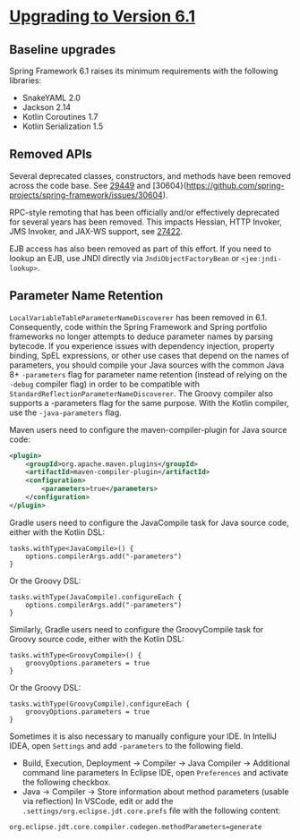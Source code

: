 # [Upgrading to Version 6.1](https://github.com/spring-projects/spring-framework/wiki/Upgrading-to-Spring-Framework-6.x#parameter-name-retention:)
## Baseline upgrades
Spring Framework 6.1 raises its minimum requirements with the following libraries:
 * SnakeYAML 2.0
 * Jackson 2.14
 * Kotlin Coroutines 1.7
 * Kotlin Serialization 1.5

## Removed APIs
Several deprecated classes, constructors, and methods have been removed across the code base. See [29449](https://github.com/spring-projects/spring-framework/issues/29449) and [30604}(https://github.com/spring-projects/spring-framework/issues/30604).

RPC-style remoting that has been officially and/or effectively deprecated for several years has been removed. This impacts Hessian, HTTP Invoker, JMS Invoker, and JAX-WS support, see [27422](https://github.com/spring-projects/spring-framework/issues/27422).

EJB access has also been removed as part of this effort. If you need to lookup an EJB, use JNDI directly via `JndiObjectFactoryBean` or `<jee:jndi-lookup>`.


## Parameter Name Retention
`LocalVariableTableParameterNameDiscoverer` has been removed in 6.1. 
Consequently, code within the Spring Framework and Spring portfolio frameworks no longer attempts to deduce parameter names by parsing bytecode.
If you experience issues with dependency injection, property binding, SpEL expressions, or other use cases that depend on the names of parameters,
you should compile your Java sources with the common Java 8+ `-parameters` flag for parameter name retention (instead of relying on the `-debug` compiler flag) in order to be compatible with `StandardReflectionParameterNameDiscoverer`. 
The Groovy compiler also supports a -parameters flag for the same purpose. With the Kotlin compiler, use the `-java-parameters` flag.


Maven users need to configure the maven-compiler-plugin for Java source code:
```xml
<plugin>
    <groupId>org.apache.maven.plugins</groupId>
    <artifactId>maven-compiler-plugin</artifactId>
    <configuration>
        <parameters>true</parameters>
    </configuration>
</plugin>
```

Gradle users need to configure the JavaCompile task for Java source code, either with the Kotlin DSL:
```
tasks.withType<JavaCompile>() {
    options.compilerArgs.add("-parameters")
}
```

Or the Groovy DSL:
```
tasks.withType(JavaCompile).configureEach {
    options.compilerArgs.add("-parameters")
}
```

Similarly, Gradle users need to configure the GroovyCompile task for Groovy source code, either with the Kotlin DSL:
```
tasks.withType<GroovyCompile>() {
    groovyOptions.parameters = true
}
```

Or the Groovy DSL:
```
tasks.withType(GroovyCompile).configureEach {
    groovyOptions.parameters = true
}
```


Sometimes it is also necessary to manually configure your IDE.
In IntelliJ IDEA, open `Settings` and add `-parameters` to the following field.
 * Build, Execution, Deployment → Compiler → Java Compiler → Additional command line parameters
In Eclipse IDE, open `Preferences` and activate the following checkbox.
 * Java → Compiler → Store information about method parameters (usable via reflection)
In VSCode, edit or add the `.settings/org.eclipse.jdt.core.prefs` file with the following content:
```
org.eclipse.jdt.core.compiler.codegen.methodParameters=generate
```